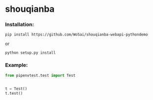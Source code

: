 shouqianba
==========

### Installation:

`pip install https://github.com/WoSai/shouqianba-webapi-pythondemo`

or

`python setup.py install`

### Example:

```python
from pipenvtest.test import Test


t = Test()
t.test()

```
